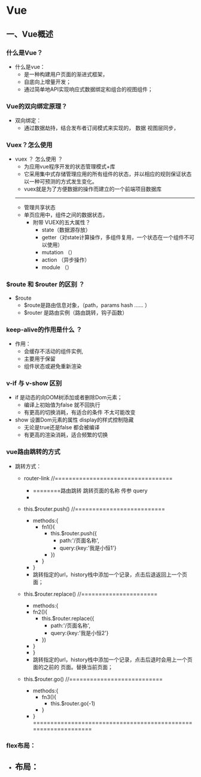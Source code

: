 # Vue
## 一、Vue概述
### 什么是Vue？
- 什么是vue：
    - 是一种构建用户页面的渐进式框架，
    - 自底向上增量开发；
    - 通过简单地API实现响应式数据绑定和组合的视图组件；
### Vue的双向绑定原理？
- 双向绑定：
   - 通过数据劫持，结合发布者订阅模式来实现的， 数据 视图层同步，
### Vuex？怎么使用
- vuex ？ 怎么使用  ？
  - 为应用vue程序开发的状态管理模式+库
  - 它采用集中式存储管理应用的所有组件的状态，并以相应的规则保证状态以一种可预测的方式发生变化。
  - vuex就是为了方便数据的操作而建立的一个前端项目数据库
  -   - - - - - - - - - - - - - - - - - 
    - 管理共享状态
    - 单页应用中，组件之间的数据状态，
      - 附带 VUEX的五大属性？
        - state（数据源存放） 
        - getter（对state计算操作，多组件复用，一个状态在一个组件不可以使用）  
        - mutation  （）
        - action  （异步操作）
        - module  （）
### $route 和 $router 的区别 ？
- $route
    - $route是路由信息对象，（path，params  hash ...... ）
    - $router 是路由实例（路由跳转，钩子函数）
### keep-alive的作用是什么 ？
  - 作用：
      - 会缓存不活动的组件实例,
      - 主要⽤于保留 
      - 组件状态或避免重新渲染
### v-if  与 v-show  区别  
  - if 是动态的向DOM树添加或者删除Dom元素；
      -  编译上初始值为false  就不回执行
      -  有更高的切换消耗，有适合的条件 不太可能改变
  - show  设置Dom元素的属性 display的样式控制隐藏
      - 无论是true还是false 都会被编译
      - 有更高的渲染消耗，适合频繁的切换
### vue路由跳转的方式
  - 跳转方式：
      - router-link   //==================================
        - ========路由跳转     跳转页面的名称 传参 query   
        - <router-link to="{name:'页面名字',query:{key:'我是小恒'}}"></router-link>
  
      - this.$router.push()  //==========================
        - methods:{
          - fn1(){
            - this.$router.push({
              - path:'/页面名称',
              - query:{key:'我是小恒1'}
            - })
          - }
        - }
        - 跳转指定的url，history栈中添加一个记录，点击后退返回上一个页面；

      - this.$router.replace()  //======================
        -  methods:{
          - fn2(){
            - this.$router.replace({
              - path:'/页面名称',
              - query:{key:'我是小恒2'}
            - })
          - }
        - }
        - 跳转指定的url，history栈中添加一个记录，点击后退时会用上一个页面的之前的
          页面。替换当前页面；

      - this.$router.go() //===========================
        - methods:{
          - fn3(){
            - this.$router.go(-1)
          - }
        - }
===============================================================
### flex布局：
  - 布局：
    - 



